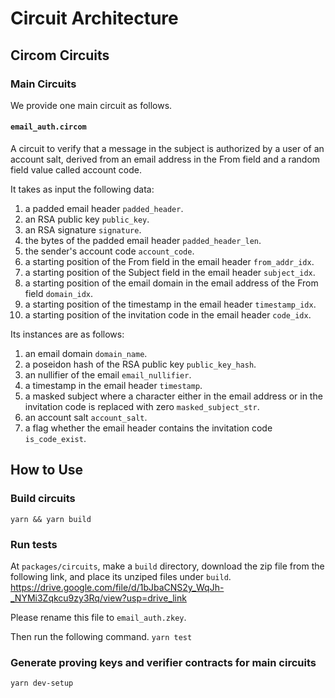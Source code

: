 # Circuit Architecture
## Circom Circuits
### Main Circuits

We provide one main circuit as follows.

#### `email_auth.circom`
A circuit to verify that a message in the subject is authorized by a user of an account salt, derived from an email address in the From field and a random field value called account code.

It takes as input the following data:
1. a padded email header `padded_header`.
2. an RSA public key `public_key`.
3. an RSA signature `signature`.
4. the bytes of the padded email header `padded_header_len`.
5. the sender's account code `account_code`.
6. a starting position of the From field in the email header `from_addr_idx`.
7. a starting position of the Subject field in the email header `subject_idx`.
8. a starting position of the email domain in the email address of the From field `domain_idx`.
10. a starting position of the timestamp in the email header `timestamp_idx`.
11. a starting position of the invitation code in the email header `code_idx`.

Its instances are as follows:
1. an email domain `domain_name`.
2. a poseidon hash of the RSA public key `public_key_hash`.
3. an nullifier of the email `email_nullifier`.
4. a timestamp in the email header `timestamp`.
5. a masked subject where a character either in the email address or in the invitation code is replaced with zero  `masked_subject_str`.
6. an account salt `account_salt`.
7. a flag whether the email header contains the invitation code `is_code_exist`.

## How to Use
### Build circuits
`yarn && yarn build`

### Run tests
At `packages/circuits`, make a `build` directory, download the zip file from the following link, and place its unziped files under `build`.
https://drive.google.com/file/d/1bJbaCNS2y_WqJh-_NYMi3Zqkcu9zy3Rq/view?usp=drive_link

Please rename this file to `email_auth.zkey`.

Then run the following command.
`yarn test`

### Generate proving keys and verifier contracts for main circuits
`yarn dev-setup`


